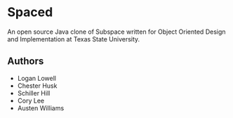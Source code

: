 # Spaced

An open source Java clone of Subspace written for Object Oriented Design and
Implementation at Texas State University.

## Authors
* Logan Lowell
* Chester Husk
* Schiller Hill
* Cory Lee
* Austen Williams
